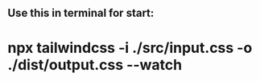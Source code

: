 ## Use this in terminal for start:
# npx tailwindcss -i ./src/input.css -o ./dist/output.css --watch
